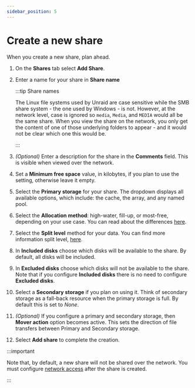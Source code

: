 ```yaml
---
sidebar_position: 5
---
```


# Create a new share

When you create a new share, plan ahead.

1. On the **Shares** tab select **Add Share**.
2. Enter a name for your share in **Share name**

    :::tip Share names

    The Linux file systems used by Unraid are case sensitive while the SMB share system - the one used by Windows - is not. However, at the network level, case is ignored so `media`, `Media`, and `MEDIA` would all be the same share. When you view the share on the network, you only get the content of one of those underlying folders to appear - and it would not be clear which one this would be.

    :::

3. *(Optional)* Enter a description for the share in the **Comments** field. This is visible when viewed over the network.
4. Set a **Minimum free space** value, in kilobytes, if you plan to use the setting, otherwise leave it empty.
5. Select the **Primary storage** for your share. The dropdown displays all available options, which include: the cache, the array, and any named pool.
6. Select the **Allocation method**: high-water, fill-up, or most-free, depending on your use case. You can read about the differences [here](./user-shares.md#allocation-method).
7. Select the **Split level** method for your data. You can find more information split level, [here](./user-shares.md#split-level).
8. In **Included disks** choose which disks will be available to the share. By default, all disks will be included.
9. In **Excluded disks** choose which disks will not be available to the share. Note that if you configure **Included disks** there is no need to configure **Excluded disks**.
10. Select a **Secondary storage** if you plan on using it. Think of secondary storage as a fall-back resource when the primary storage is full. By default this is set to *None*.
11. *(Optional)* If you configure a primary and secondary storage, then **Mover action** option becomes active. This sets the direction of file transfers between Primary and Secondary storage.
12. Select **Add share** to complete the creation.

:::important

Note that, by default, a new share will not be shared over the network. You must configure [network access](./network-access.md) after the share is created.

:::
